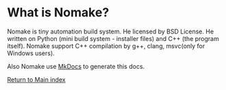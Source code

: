 # What is Nomake?
Nomake is tiny automation build system. He licensed by BSD License.
He written on Python (mini build system - installer files) and C++ (the program itself).
Nomake support C++ compilation by g++, clang, msvc(only for Windows users).


Also Nomake use [MkDocs](https://www.mkdocs.org/) to generate this docs.

[Return to Main index](index.md)